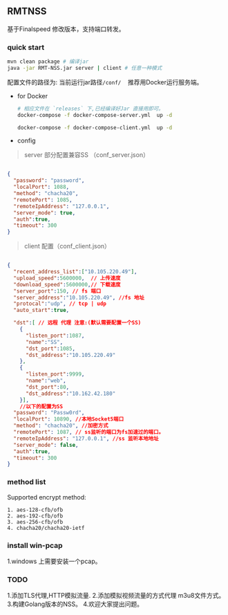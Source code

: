 ## RMTNSS
基于Finalspeed 修改版本，支持端口转发。


### quick start 


```bash
mvn clean package # 编译jar
java -jar RMT-NSS.jar server | client # 任意一种模式
```
 
 配置文件的路径为:
    当前运行jar路径`/conf/`
    推荐用Docker运行服务端。

* for Docker 

    ```bash
    # 相应文件在 `releases` 下,已经编译好Jar 直接用即可。
    docker-compose -f docker-compose-server.yml  up -d 
  
    docker-compose -f docker-compose-client.yml  up -d 
    ```
* config 
 
> server 部分配置兼容SS （conf_server.json）

```json

{
  "password": "password",
  "localPort": 1088,
  "method": "chacha20",
  "remotePort": 1085,
  "remoteIpAddress": "127.0.0.1",
  "server_mode": true,
  "auth":true,
  "timeout": 300
}


```


> client 配置（conf_client.json）


```json

{
  "recent_address_list":["10.105.220.49"],
  "upload_speed":5600000,  // 上传速度
  "download_speed":5600000,// 下载速度
  "server_port":150, // fs 端口
  "server_address":"10.105.220.49", //fs 地址
  "protocal":"udp", // tcp | udp 
  "auto_start":true,

  "dst":[ // 远程 代理 注意:(默认需要配置一个SS)
    {
      "listen_port":1087,
      "name":"SS",
      "dst_port":1085,
      "dst_address":"10.105.220.49"
    },
    {
      "listen_port":9999,
      "name":"web",
      "dst_port":80,
      "dst_address":"10.162.42.180"
    }],
    //以下的配置为SS
  "password": "Passw0rd",
  "localPort": 10890, //本地Socket5端口
  "method": "chacha20", //加密方式
  "remotePort": 1087, // ss监听的端口为fs加速过的端口。
  "remoteIpAddress": "127.0.0.1", //ss 监听本地地址
  "server_mode": false,
  "auth":true, 
  "timeout": 300
}

```


### method list

Supported encrypt method:

    1. aes-128-cfb/ofb
    2. aes-192-cfb/ofb
    3. aes-256-cfb/ofb
    4. chacha20/chacha20-ietf

### install win-pcap
 1.windows 上需要安装一个pcap。
 
### TODO

 1.添加TLS代理,HTTP模拟流量.
 2.添加模拟视频流量的方式代理 m3u8文件方式。
 3.构建Golang版本的NSS。
 4.欢迎大家提出问题。

